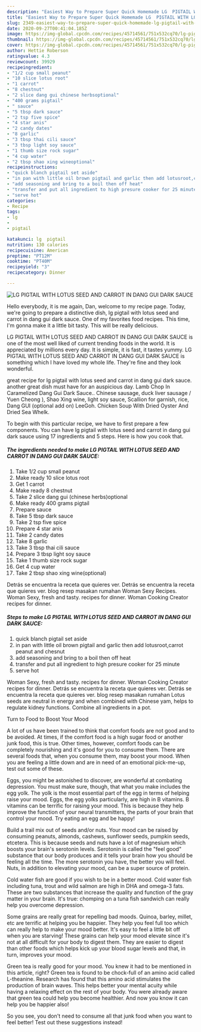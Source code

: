 ```yaml
---
description: "Easiest Way to Prepare Super Quick Homemade LG  PIGTAIL WITH LOTUS SEED AND CARROT IN DANG GUI DARK SAUCE"
title: "Easiest Way to Prepare Super Quick Homemade LG  PIGTAIL WITH LOTUS SEED AND CARROT IN DANG GUI DARK SAUCE"
slug: 2349-easiest-way-to-prepare-super-quick-homemade-lg-pigtail-with-lotus-seed-and-carrot-in-dang-gui-dark-sauce
date: 2020-09-27T00:41:04.185Z
image: https://img-global.cpcdn.com/recipes/45714561/751x532cq70/lg-pigtail-with-lotus-seed-and-carrot-in-dang-gui-dark-sauce-recipe-main-photo.jpg
thumbnail: https://img-global.cpcdn.com/recipes/45714561/751x532cq70/lg-pigtail-with-lotus-seed-and-carrot-in-dang-gui-dark-sauce-recipe-main-photo.jpg
cover: https://img-global.cpcdn.com/recipes/45714561/751x532cq70/lg-pigtail-with-lotus-seed-and-carrot-in-dang-gui-dark-sauce-recipe-main-photo.jpg
author: Hettie Roberson
ratingvalue: 4.3
reviewcount: 39929
recipeingredient:
- "1/2 cup small peanut"
- "10 slice lotus root"
- "1 carrot"
- "8 chestnut"
- "2 slice dang gui chinese herbsoptional"
- "400 grams pigtail"
- " sauce"
- "5 tbsp dark sauce"
- "2 tsp five spice"
- "4 star anis"
- "2 candy dates"
- "8 garlic"
- "3 tbsp thai cili sauce"
- "3 tbsp light soy sauce"
- "1 thumb size rock sugar"
- "4 cup water"
- "2 tbsp shao xing wineoptional"
recipeinstructions:
- "quick blanch pigtail set aside"
- "in pan with little oil brown pigtail and garlic then add lotusroot,carrot peanut and chesnut"
- "add seasoning and bring to a boil then off heat"
- "transfer and put all ingredient to high presure cooker for 25 minute"
- "serve hot"
categories:
- Recipe
tags:
- lg
- 
- pigtail

katakunci: lg  pigtail 
nutrition: 130 calories
recipecuisine: American
preptime: "PT12M"
cooktime: "PT40M"
recipeyield: "3"
recipecategory: Dinner

---
```



![LG  PIGTAIL WITH LOTUS SEED AND CARROT IN DANG GUI DARK SAUCE](https://img-global.cpcdn.com/recipes/45714561/751x532cq70/lg-pigtail-with-lotus-seed-and-carrot-in-dang-gui-dark-sauce-recipe-main-photo.jpg)

Hello everybody, it is me again, Dan, welcome to my recipe page. Today, we're going to prepare a distinctive dish, lg  pigtail with lotus seed and carrot in dang gui dark sauce. One of my favorites food recipes. This time, I'm gonna make it a little bit tasty. This will be really delicious.

LG  PIGTAIL WITH LOTUS SEED AND CARROT IN DANG GUI DARK SAUCE is one of the most well liked of current trending foods in the world. It is appreciated by millions every day. It is simple, it is fast, it tastes yummy. LG  PIGTAIL WITH LOTUS SEED AND CARROT IN DANG GUI DARK SAUCE is something which I have loved my whole life. They're fine and they look wonderful.

great recipe for lg pigtail with lotus seed and carrot in dang gui dark sauce. another great dish must have for an auspicious day. Lamb Chop In Caramelized Dang Gui Dark Sauce.. Chinese sausage, duck liver sausage / Yuen Cheong ), Shao Xing wine, light soy sauce, Scallion for garnish, rice, Dang GUI (optional add on) LeeGoh. Chicken Soup With Dried Oyster And Dried Sea Whelk.


To begin with this particular recipe, we have to first prepare a few components. You can have lg  pigtail with lotus seed and carrot in dang gui dark sauce using 17 ingredients and 5 steps. Here is how you cook that.

<!--inarticleads1-->

##### The ingredients needed to make LG  PIGTAIL WITH LOTUS SEED AND CARROT IN DANG GUI DARK SAUCE:

1. Take 1/2 cup small peanut
1. Make ready 10 slice lotus root
1. Get 1 carrot
1. Make ready 8 chestnut
1. Take 2 slice dang gui (chinese herbs)optional
1. Make ready 400 grams pigtail
1. Prepare  sauce
1. Take 5 tbsp dark sauce
1. Take 2 tsp five spice
1. Prepare 4 star anis
1. Take 2 candy dates
1. Take 8 garlic
1. Take 3 tbsp thai cili sauce
1. Prepare 3 tbsp light soy sauce
1. Take 1 thumb size rock sugar
1. Get 4 cup water
1. Take 2 tbsp shao xing wine(optional)


Detrás se encuentra la receta que quieres ver. Detrás se encuentra la receta que quieres ver. blog resep masakan rumahan Woman Sexy Recipes. Woman Sexy, fresh and tasty. recipes for dinner. Woman Cooking Creator recipes for dinner. 

<!--inarticleads2-->

##### Steps to make LG  PIGTAIL WITH LOTUS SEED AND CARROT IN DANG GUI DARK SAUCE:

1. quick blanch pigtail set aside
1. in pan with little oil brown pigtail and garlic then add lotusroot,carrot peanut and chesnut
1. add seasoning and bring to a boil then off heat
1. transfer and put all ingredient to high presure cooker for 25 minute
1. serve hot


Woman Sexy, fresh and tasty. recipes for dinner. Woman Cooking Creator recipes for dinner. Detrás se encuentra la receta que quieres ver. Detrás se encuentra la receta que quieres ver. blog resep masakan rumahan Lotus seeds are neutral in energy and when combined with Chinese yam, helps to regulate kidney functions. Combine all ingredients in a pot. 

Turn to Food to Boost Your Mood


A lot of us have been trained to think that comfort foods are not good and to be avoided. At times, if the comfort food is a high sugar food or another junk food, this is true. Other times, however, comfort foods can be completely nourishing and it's good for you to consume them. There are several foods that, when you consume them, may boost your mood. When you are feeling a little down and are in need of an emotional pick-me-up, test out some of these.

Eggs, you might be astonished to discover, are wonderful at combating depression. You must make sure, though, that what you make includes the egg yolk. The yolk is the most essential part of the egg in terms of helping raise your mood. Eggs, the egg yolks particularly, are high in B vitamins. B vitamins can be terrific for raising your mood. This is because they help improve the function of your neural transmitters, the parts of your brain that control your mood. Try eating an egg and be happy!

Build a trail mix out of seeds and/or nuts. Your mood can be raised by consuming peanuts, almonds, cashews, sunflower seeds, pumpkin seeds, etcetera. This is because seeds and nuts have a lot of magnesium which boosts your brain's serotonin levels. Serotonin is called the "feel good" substance that our body produces and it tells your brain how you should be feeling all the time. The more serotonin you have, the better you will feel. Nuts, in addition to elevating your mood, can be a super source of protein.

Cold water fish are good if you wish to be in a better mood. Cold water fish including tuna, trout and wild salmon are high in DHA and omega-3 fats. These are two substances that increase the quality and function of the gray matter in your brain. It's true: chomping on a tuna fish sandwich can really help you overcome depression. 

Some grains are really great for repelling bad moods. Quinoa, barley, millet, etc are terrific at helping you be happier. They help you feel full too which can really help to make your mood better. It's easy to feel a little bit off when you are starving! These grains can help your mood elevate since it's not at all difficult for your body to digest them. They are easier to digest than other foods which helps kick up your blood sugar levels and that, in turn, improves your mood.

Green tea is really good for your mood. You knew it had to be mentioned in this article, right? Green tea is found to be chock-full of an amino acid called L-theanine. Research has found that this amino acid stimulates the production of brain waves. This helps better your mental acuity while having a relaxing effect on the rest of your body. You were already aware that green tea could help you become healthier. And now you know it can help you be happier also!

So you see, you don't need to consume all that junk food when you want to feel better! Test out  these suggestions  instead!

